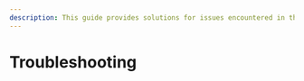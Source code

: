 ```yaml
---
description: This guide provides solutions for issues encountered in the environment.
---
```


# Troubleshooting

